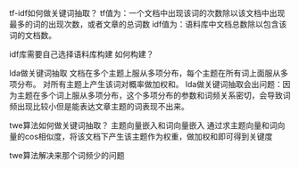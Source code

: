 tf-idf如何做关键词抽取？
tf值为：一个文档中出现该词的次数除以该文档中出现最多的词的出现次数，或者文章的总词数
idf值为：语料库中文档总数除以包含该词的文档数。

idf库需要自己选择语料库构建
如何构建？

lda做关键词抽取
文档在多个主题上服从多项分布，每个主题在所有词上面服从多项分布。
对所有主题上产生该词对概率做加权和。
lda做关键词抽取会出问题：因为主题在多个词上服从多项分布，这个多项分布的参数和词频关系密切，会导致词频出现比较小但是能表达文章主题的词表现不出来。

twe算法如何做关键词抽取？
主题向量嵌入和词向量嵌入
通过求主题向量和词向量的cos相似度，将该文档下产生该主题作为权重，做加权和即可得到关键度

twe算法解决来那个词频少的问题


